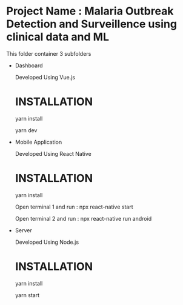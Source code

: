 # Project Name : Malaria Outbreak Detection and Surveillence using clinical data and ML
<div>
<p>
This folder container 3 subfolders
</p>
<ul>
<li>
   <p>Dashboard</p>
   <p>Developed Using Vue.js</p>
   <h1>INSTALLATION</h1>
   <p>yarn install</p>
   <p>yarn dev</p>
</li>
<li>
   <p>Mobile Application</p>
   <p>Developed Using React Native</p>
   <h1>INSTALLATION</h1>
   <p>yarn install</p>
   <p>Open terminal 1 and run : npx react-native start</p>
   <p>Open terminal 2 and run : npx react-native run android</p>
</li>
<li>
   <p>Server</p>
   <p>Developed Using Node.js</p>
   <h1>INSTALLATION</h1>
   <p>yarn install</p>
   <p>yarn start</p>
</li>
</ul>
</div>
